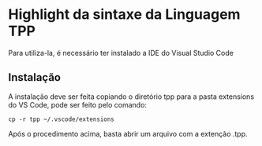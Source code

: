 # Highlight da sintaxe da Linguagem TPP

Para utiliza-la, é necessário ter instalado a IDE do Visual Studio Code

## Instalação

A instalação deve ser feita copiando o diretório tpp para a pasta extensions do VS Code, pode ser feito pelo comando:

```
cp -r tpp ~/.vscode/extensions
```

Após o procedimento acima, basta abrir um arquivo com a extenção .tpp.

